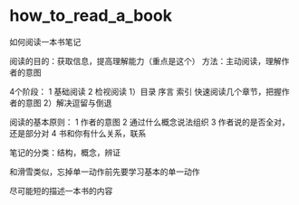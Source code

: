 how_to_read_a_book
==================

如何阅读一本书笔记

阅读的目的：获取信息，提高理解能力（重点是这个）
方法：主动阅读，理解作者的意图

4个阶段：
1 基础阅读
2 检视阅读 
1）目录 序言 索引 快速阅读几个章节，把握作者的意图
2）解决逗留与倒退

阅读的基本原则：
1 作者的意图
2 通过什么概念说法组织
3 作者说的是否全对，还是部分对
4 书和你有什么关系，联系


笔记的分类：结构，概念，辨证

和滑雪类似，忘掉单一动作前先要学习基本的单一动作

尽可能短的描述一本书的内容
